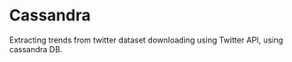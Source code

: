 # Cassandra
Extracting trends from twitter dataset downloading using Twitter API, using cassandra DB.
